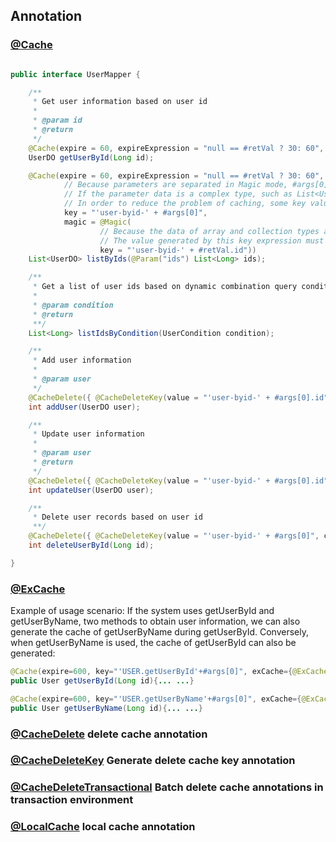 ## Annotation

### [@Cache](../autoload-cache-common/src/main/java/com/jarvis/cache/annotation/Cache.java "@Cache")


```java

public interface UserMapper {

    /**
     * Get user information based on user id
     *
     * @param id
     * @return
     */
    @Cache(expire = 60, expireExpression = "null == #retVal ? 30: 60", key = "'user-byid-' + #args[0]")
    UserDO getUserById(Long id);

    @Cache(expire = 60, expireExpression = "null == #retVal ? 30: 60",
            // Because parameters are separated in Magic mode, #args[0] is used to take parameters.
            // If the parameter data is a complex type, such as List<UserDO>, then use #args[0].id for the parameter
            // In order to reduce the problem of caching, some key values ​​must be the same as those of the getUserById method
            key = "'user-byid-' + #args[0]",
            magic = @Magic(
                    // Because the data of array and collection types are separated in Magic mode, #retVal is used for the return value.
                    // The value generated by this key expression must also be the same as that of the getUserById method
                    key = "'user-byid-' + #retVal.id"))
    List<UserDO> listByIds(@Param("ids") List<Long> ids);

    /**
     * Get a list of user ids based on dynamic combination query conditions
     *
     * @param condition
     * @return
     **/
    List<Long> listIdsByCondition(UserCondition condition);

    /**
     * Add user information
     *
     * @param user
     */
    @CacheDelete({ @CacheDeleteKey(value = "'user-byid-' + #args[0].id") })
    int addUser(UserDO user);

    /**
     * Update user information
     *
     * @param user
     * @return
     */
    @CacheDelete({ @CacheDeleteKey(value = "'user-byid-' + #args[0].id", condition = "#retVal > 0") })
    int updateUser(UserDO user);

    /**
     * Delete user records based on user id
     **/
    @CacheDelete({ @CacheDeleteKey(value = "'user-byid-' + #args[0]", condition = "#retVal > 0") })
    int deleteUserById(Long id);

}

```


### [@ExCache](../autoload-cache-common/src/main/java/com/jarvis/cache/annotation/ExCache.java "@ExCache")


Example of usage scenario: If the system uses getUserById and getUserByName, two methods to obtain user information, we can also generate the cache of getUserByName during getUserById. Conversely, when getUserByName is used, the cache of getUserById can also be generated:

```java
@Cache(expire=600, key="'USER.getUserById'+#args[0]", exCache={@ExCache(expire=600, key="'USER.getUserByName'+#retVal.name")})
public User getUserById(Long id){... ...}

@Cache(expire=600, key="'USER.getUserByName'+#args[0]", exCache={@ExCache(expire=600, key="'USER.getUserById'+#retVal.id")})
public User getUserByName(Long id){... ...}
``` 


### [@CacheDelete](../autoload-cache-common/src/main/java/com/jarvis/cache/annotation/CacheDelete.java "@CacheDelete") delete cache annotation

### [@CacheDeleteKey](../autoload-cache-common/src/main/java/com/jarvis/cache/annotation/CacheDeleteKey.java "@CacheDeleteKey") Generate delete cache key annotation

### [@CacheDeleteTransactional](../autoload-cache-common/src/main/java/com/jarvis/cache/annotation/CacheDeleteTransactional.java "@CacheDeleteTransactional") Batch delete cache annotations in transaction environment

### [@LocalCache](../autoload-cache-common/src/main/java/com/jarvis/cache/annotation/LocalCache.java "@LocalCache") local cache annotation